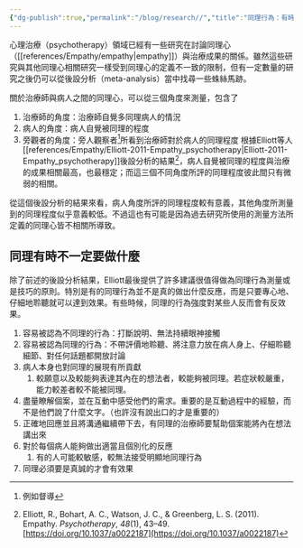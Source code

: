 ```yaml
---
{"dg-publish":true,"permalink":"/blog/research//","title":"同理行為：有時不一定是做了什麼而是知道什時候不要做什麼","tags":["blog","empathy"]}
---
```





心理治療（psychotherapy）領域已經有一些研究在討論同理心（[[references/Empathy/empathy\|empathy]]）與治療成果的關係。雖然這些研究與其他同理心相關研究一樣受到同理心的定義不一致的限制，但有一定數量的研究之後仍可以從後設分析（meta-analysis）當中找尋一些蛛絲馬跡。

關於治療師與病人之間的同理心，可以從三個角度來測量，包含了
1. 治療師的角度：治療師自覺多同理病人的情況
2. 病人的角度：病人自覺被同理的程度
3. 旁觀者的角度：旁人觀察者[^1]所看到治療師對於病人的同理程度
根據Elliott等人[[references/Empathy/Elliott-2011-Empathy_psychotherapy\|Elliott-2011-Empathy_psychotherapy]]後設分析的結果[^2]，病人自覺被同理的程度與治療的成果相關最高，也最穩定；而這三個不同角度所評的同理程度彼此間只有微弱的相關。

從這個後設分析的結果來看，病人角度所評的同理程度較有意義，其他角度所測量到的同理程度似乎意義較低。不過這也有可能是因為過去研究所使用的測量方法所定義的同理心皆不相關所導致。

## 同理有時不一定要做什麼

除了前述的後設分析結果，Elliott最後提供了許多建議很值得做為同理行為測量或是技巧的原則。特別是有的同理行為並不是真的做出什麼反應，而是只要專心地、仔細地聆聽就可以達到效果。有些時候，同理的行為強度對某些人反而會有反效果。

1. 容易被認為不同理的行為：打斷說明、無法持續眼神接觸
2. 容易被認為同理的行為：不帶評價地聆聽、將注意力放在病人身上、仔細聆聽細節、對任何話題都開放討論
3. 病人本身也對同理的展現有所貢獻
    1. 較願意以及較能夠表達其內在的想法者，較能夠被同理。若症狀較嚴重，能力較差者較不能被同理。
4. 盡量瞭解個案，並在互動中感受他們的需求。重要的是互動過程中的經驗，而不是他們說了什麼文字。（也許沒有說出口的才是重要的）
5. 正確地回應並且將溝通繼續帶下去，有同理的治療師要幫助個案能將內在想法講出來
6. 對於每個病人能夠做出適當且個別化的反應
    1. 有的人可能較敏感，較無法接受明顯地同理行為
7. 同理必須要是真誠的才會有效果



[^1]: 例如督導
[^2]: Elliott, R., Bohart, A. C., Watson, J. C., & Greenberg, L. S. (2011). Empathy. _Psychotherapy_, _48_(1), 43–49. [https://doi.org/10.1037/a0022187](https://doi.org/10.1037/a0022187)